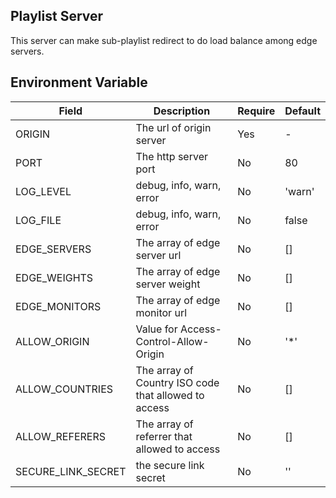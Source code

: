 
## Playlist Server
This server can make sub-playlist redirect to do load balance among edge servers.

## Environment Variable
| Field     | Description              | Require  | Default |
| --------- | ------------------------ | -------- | ------- |
| ORIGIN    | The url of origin server | Yes      | -       |
| PORT      | The http server port     | No       | 80      |
| LOG_LEVEL | debug, info, warn, error | No       | 'warn'  |
| LOG_FILE  | debug, info, warn, error | No       | false   |
| EDGE_SERVERS | The array of edge server url | No       | []    |
| EDGE_WEIGHTS | The array of edge server weight | No       | []    |
| EDGE_MONITORS | The array of edge monitor url | No       | []    |
| ALLOW_ORIGIN | Value for Access-Control-Allow-Origin | No       | '*'  |
| ALLOW_COUNTRIES | The array of Country ISO code that allowed to access | No       | []  |
| ALLOW_REFERERS | The array of referrer that allowed to access | No   | []   |
| SECURE_LINK_SECRET | the secure link secret | No |  ''  |
